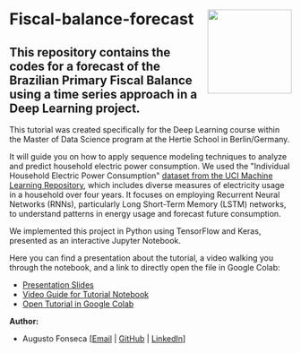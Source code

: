 # Fiscal-balance-forecast <img src="https://upload.wikimedia.org/wikipedia/commons/thumb/2/23/Hertie_School_of_Governance_logo.svg/1200px-Hertie_School_of_Governance_logo.svg.png" width="150px" align="right" />
## This repository contains the codes for a forecast of the Brazilian Primary Fiscal Balance using a time series approach in a Deep Learning project.


This tutorial was created specifically for the Deep Learning course within the Master of Data Science program at the Hertie School in Berlin/Germany.

It will guide you on how to apply sequence modeling techniques to analyze and predict household electric power consumption. We used the "Individual Household Electric Power Consumption" [dataset from the UCI Machine Learning Repository](https://archive.ics.uci.edu/dataset/235/individual+household+electric+power+consumption), which includes diverse measures of electricity usage in a household over four years. It focuses on employing Recurrent Neural Networks (RNNs), particularly Long Short-Term Memory (LSTM) networks, to understand patterns in energy usage and forecast future consumption. 

We implemented this project in Python using TensorFlow and Keras, presented as an interactive Jupyter Notebook.

Here you can find a presentation about the tutorial, a video walking you through the notebook, and a link to directly open the file in Google Colab:

* [Presentation Slides](https://github.com/augustofonseca25/LSTM-time-series-tutorial/blob/main/presentation/LSTM%20-%20Tutorial.pdf)
* [Video Guide for Tutorial Notebook](https://drive.google.com/drive/folders/1nJDI_HRgL6rGRGpG3AUSxzsj_Ar-Y7NA?usp=sharing)
* [Open Tutorial in Google Colab](https://githubtocolab.com/augustofonseca25/LSTM-time-series-tutorial/blob/main/Final_Forecast_Tutorial.ipynb)

**Author:**

*   Augusto Fonseca [[Email](mailto:a.fonseca@students.hertie-school.org) | [GitHub](https://github.com/augustofonseca25) | [LinkedIn](https://www.linkedin.com/in/augustofonseca-brazil)]
